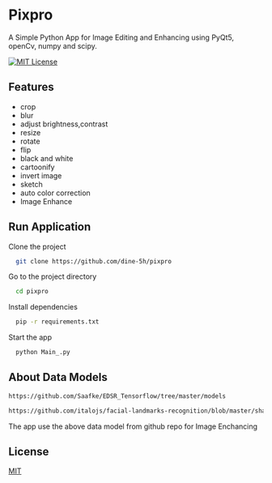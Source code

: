 
# Pixpro

A Simple Python App for Image Editing and Enhancing using 
PyQt5, openCv, numpy and scipy.

[![MIT License](https://img.shields.io/badge/License-MIT-green.svg)](https://choosealicense.com/licenses/mit/)



## Features

- crop
- blur
- adjust brightness,contrast
- resize
- rotate
- flip
- black and white
- cartoonify
- invert image
- sketch
- auto color correction
- Image Enhance
## Run Application

Clone the project

```bash
  git clone https://github.com/dine-5h/pixpro
```

Go to the project directory

```bash
  cd pixpro
```

Install dependencies

```bash
  pip -r requirements.txt
```

Start the app

```bash
  python Main_.py
```


## About Data Models

```bash
https://github.com/Saafke/EDSR_Tensorflow/tree/master/models

```

```bash
https://github.com/italojs/facial-landmarks-recognition/blob/master/shape_predictor_68_face_landmarks.dat
```

The app use the above data model from github repo for Image Enchancing
## License

[MIT](https://choosealicense.com/licenses/mit/)

